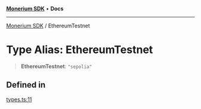 [**Monerium SDK**](../README.md) • **Docs**

***

[Monerium SDK](../README.md) / EthereumTestnet

# Type Alias: EthereumTestnet

> **EthereumTestnet**: `"sepolia"`

## Defined in

[types.ts:11](https://github.com/monerium/js-monorepo/blob/main/packages/sdk/src/types.ts#L11)
